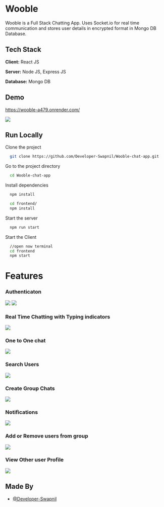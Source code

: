 # Wooble

Wooble is a Full Stack Chatting App.
Uses Socket.io for real time communication and stores user details in encrypted format in Mongo DB Database.

## Tech Stack

**Client:** React JS

**Server:** Node JS, Express JS

**Database:** Mongo DB

## Demo

https://wooble-a479.onrender.com/

![](https://github.com/Developer-Swapnil/Wooble-chat-app/blob/a3bd0c55defcc0b9ab580641d91b9ed25715f4f4/frontend/src/components/ScreenShots/Wooble-4.png)

## Run Locally

Clone the project

```bash
  git clone https://github.com/Developer-Swapnil/Wooble-chat-app.git
```

Go to the project directory

```bash
  cd Wooble-chat-app
```

Install dependencies

```bash
  npm install
```

```bash
  cd frontend/
  npm install
```

Start the server

```bash
  npm run start
```

Start the Client

```bash
  //open now terminal
  cd frontend
  npm start
```

# Features

### Authenticaton

![](https://github.com/Developer-Swapnil/Wooble-chat-app/blob/a3bd0c55defcc0b9ab580641d91b9ed25715f4f4/frontend/src/components/ScreenShots/Wooble-1.png)
![](https://github.com/Developer-Swapnil/Wooble-chat-app/blob/a3bd0c55defcc0b9ab580641d91b9ed25715f4f4/frontend/src/components/ScreenShots/Wooble-2.png)

### Real Time Chatting with Typing indicators

![](https://github.com/Developer-Swapnil/Wooble-chat-app/blob/a3bd0c55defcc0b9ab580641d91b9ed25715f4f4/frontend/src/components/ScreenShots/Wooble-3.png)

### One to One chat

![](https://github.com/Developer-Swapnil/Wooble-chat-app/blob/a3bd0c55defcc0b9ab580641d91b9ed25715f4f4/frontend/src/components/ScreenShots/Wooble-4.png)

### Search Users

![](https://github.com/Developer-Swapnil/Wooble-chat-app/blob/a3bd0c55defcc0b9ab580641d91b9ed25715f4f4/frontend/src/components/ScreenShots/Wooble-5.png)

### Create Group Chats

![](https://github.com/Developer-Swapnil/Wooble-chat-app/blob/a3bd0c55defcc0b9ab580641d91b9ed25715f4f4/frontend/src/components/ScreenShots/Wooble-6.png)

### Notifications

![](https://github.com/Developer-Swapnil/Wooble-chat-app/blob/a3bd0c55defcc0b9ab580641d91b9ed25715f4f4/frontend/src/components/ScreenShots/Wooble-7.png)

### Add or Remove users from group

![](https://github.com/Developer-Swapnil/Wooble-chat-app/blob/a3bd0c55defcc0b9ab580641d91b9ed25715f4f4/frontend/src/components/ScreenShots/Wooble-8.png)

### View Other user Profile

![](https://github.com/Developer-Swapnil/Wooble-chat-app/blob/a3bd0c55defcc0b9ab580641d91b9ed25715f4f4/frontend/src/components/ScreenShots/Wooble-9.png)

## Made By

- [@Developer-Swapnil](https://github.com/Developer-Swapnil)
